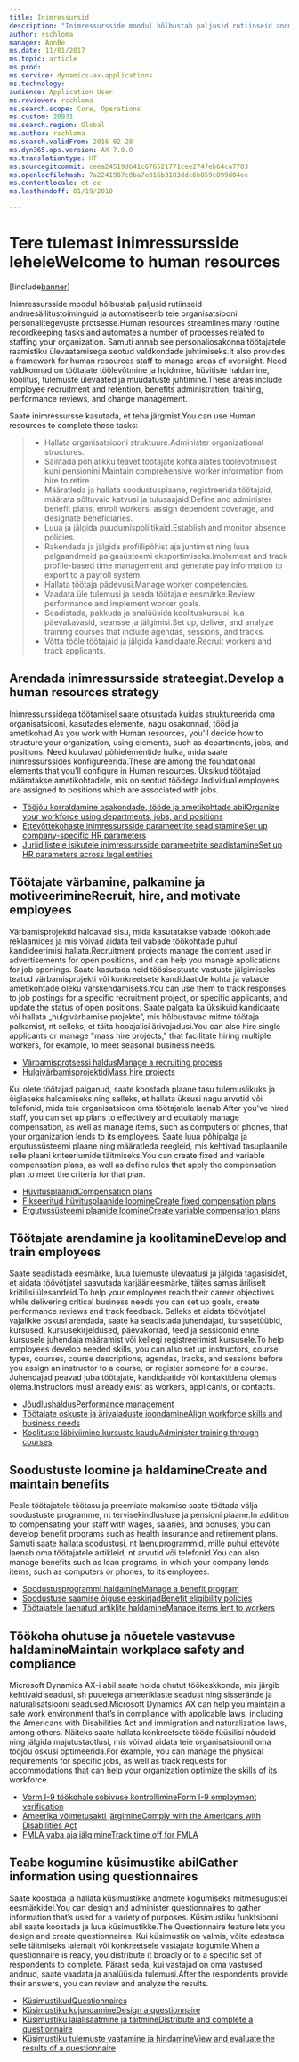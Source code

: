 ```yaml
---
title: Inimressursid
description: "Inimressursside moodul hõlbustab paljusid rutiinseid andmesäilitustoiminguid ja automatiseerib teie organisatsiooni personalitegevuste protsesse. Samuti annab see personaliosakonna töötajatele raamistiku ülevaatamisega seotud valdkondade juhtimiseks. Need valdkonnad on töötajate töölevõtmine ja hoidmine, hüvitiste haldamine, koolitus, tulemuste ülevaated ja muudatuste juhtimine."
author: rschloma
manager: AnnBe
ms.date: 11/01/2017
ms.topic: article
ms.prod: 
ms.service: dynamics-ax-applications
ms.technology: 
audience: Application User
ms.reviewer: rschloma
ms.search.scope: Core, Operations
ms.custom: 20931
ms.search.region: Global
ms.author: rschloma
ms.search.validFrom: 2016-02-28
ms.dyn365.ops.version: AX 7.0.0
ms.translationtype: HT
ms.sourcegitcommit: ceea24519d641c676521771cee274feb64ca7783
ms.openlocfilehash: 7a2241987c0ba7e016b3183ddc6b859c099d04ee
ms.contentlocale: et-ee
ms.lasthandoff: 01/19/2018

---
```


# <a name="welcome-to-human-resources"></a><span data-ttu-id="0e78c-105">Tere tulemast inimressursside lehele</span><span class="sxs-lookup"><span data-stu-id="0e78c-105">Welcome to human resources</span></span>

[!include[banner](../includes/banner.md)]

<span data-ttu-id="0e78c-106">Inimressursside moodul hõlbustab paljusid rutiinseid andmesäilitustoiminguid ja automatiseerib teie organisatsiooni personalitegevuste protsesse.</span><span class="sxs-lookup"><span data-stu-id="0e78c-106">Human resources streamlines many routine recordkeeping tasks and automates a number of processes related to staffing your organization.</span></span> <span data-ttu-id="0e78c-107">Samuti annab see personaliosakonna töötajatele raamistiku ülevaatamisega seotud valdkondade juhtimiseks.</span><span class="sxs-lookup"><span data-stu-id="0e78c-107">It also provides a framework for human resources staff to manage areas of oversight.</span></span> <span data-ttu-id="0e78c-108">Need valdkonnad on töötajate töölevõtmine ja hoidmine, hüvitiste haldamine, koolitus, tulemuste ülevaated ja muudatuste juhtimine.</span><span class="sxs-lookup"><span data-stu-id="0e78c-108">These areas include employee recruitment and retention, benefits administration, training, performance reviews, and change management.</span></span>

<span data-ttu-id="0e78c-109">Saate inimressursse kasutada, et teha järgmist.</span><span class="sxs-lookup"><span data-stu-id="0e78c-109">You can use Human resources to complete these tasks:</span></span>

> + <span data-ttu-id="0e78c-110">Hallata organisatsiooni struktuure.</span><span class="sxs-lookup"><span data-stu-id="0e78c-110">Administer organizational structures.</span></span>
> + <span data-ttu-id="0e78c-111">Säilitada põhjalikku teavet töötajate kohta alates töölevõtmisest kuni pensionini.</span><span class="sxs-lookup"><span data-stu-id="0e78c-111">Maintain comprehensive worker information from hire to retire.</span></span>
> + <span data-ttu-id="0e78c-112">Määratleda ja hallata soodustusplaane, registreerida töötajaid, määrata sõltuvaid katvusi ja tulusaajaid.</span><span class="sxs-lookup"><span data-stu-id="0e78c-112">Define and administer benefit plans, enroll workers, assign dependent coverage, and designate beneficiaries.</span></span>
> + <span data-ttu-id="0e78c-113">Luua ja jälgida puudumispoliitikaid.</span><span class="sxs-lookup"><span data-stu-id="0e78c-113">Establish and monitor absence policies.</span></span>
> + <span data-ttu-id="0e78c-114">Rakendada ja jälgida profiilipõhist aja juhtimist ning luua palgaandmeid palgasüsteemi eksportimiseks.</span><span class="sxs-lookup"><span data-stu-id="0e78c-114">Implement and track profile-based time management and generate pay information to export to a payroll system.</span></span>
> + <span data-ttu-id="0e78c-115">Hallata töötaja pädevusi.</span><span class="sxs-lookup"><span data-stu-id="0e78c-115">Manage worker competencies.</span></span>
> + <span data-ttu-id="0e78c-116">Vaadata üle tulemusi ja seada töötajale eesmärke.</span><span class="sxs-lookup"><span data-stu-id="0e78c-116">Review performance and implement worker goals.</span></span>
> + <span data-ttu-id="0e78c-117">Seadistada, pakkuda ja analüüsida koolituskursusi, k.a päevakavasid, seansse ja jälgimisi.</span><span class="sxs-lookup"><span data-stu-id="0e78c-117">Set up, deliver, and analyze training courses that include agendas, sessions, and tracks.</span></span>
> + <span data-ttu-id="0e78c-118">Võtta tööle töötajaid ja jälgida kandidaate.</span><span class="sxs-lookup"><span data-stu-id="0e78c-118">Recruit workers and track applicants.</span></span>

<a name="develop-a-human-resources-strategy"></a><span data-ttu-id="0e78c-119">Arendada inimressursside strateegiat.</span><span class="sxs-lookup"><span data-stu-id="0e78c-119">Develop a human resources strategy</span></span>
---------------------------------------------------------

<span data-ttu-id="0e78c-120">Inimressurssidega töötamisel saate otsustada kuidas struktureerida oma organisatsiooni, kasutades elemente, nagu osakonnad, tööd ja ametikohad.</span><span class="sxs-lookup"><span data-stu-id="0e78c-120">As you work with Human resources, you'll decide how to structure your organization, using elements, such as departments, jobs, and positions.</span></span> <span data-ttu-id="0e78c-121">Need kuuluvad põhielementide hulka, mida saate inimressurssides konfigureerida.</span><span class="sxs-lookup"><span data-stu-id="0e78c-121">These are among the foundational elements that you'll configure in Human resources.</span></span> <span data-ttu-id="0e78c-122">Üksikud töötajad määratakse ametikohtadele, mis on seotud töödega.</span><span class="sxs-lookup"><span data-stu-id="0e78c-122">Individual employees are assigned to positions which are associated with jobs.</span></span>

-   [<span data-ttu-id="0e78c-123">Tööjõu korraldamine osakondade, tööde ja ametikohtade abil</span><span class="sxs-lookup"><span data-stu-id="0e78c-123">Organize your workforce using departments, jobs, and positions</span></span>](../../talent/departments-jobs-positions.md)
-   [<span data-ttu-id="0e78c-124">Ettevõttekohaste inimressursside parameetrite seadistamine</span><span class="sxs-lookup"><span data-stu-id="0e78c-124">Set up company-specific HR parameters</span></span>](../../talent/set-up-company-specific-hr-parameters.md)
-   [<span data-ttu-id="0e78c-125">Juriidilistele isikutele inimressursside parameetrite seadistamine</span><span class="sxs-lookup"><span data-stu-id="0e78c-125">Set up HR parameters across legal entities</span></span>](../../talent/set-up-hr-parameters-across-legal-entities.md) 

## <a name="recruit-hire-and-motivate-employees"></a><span data-ttu-id="0e78c-126">Töötajate värbamine, palkamine ja motiveerimine</span><span class="sxs-lookup"><span data-stu-id="0e78c-126">Recruit, hire, and motivate employees</span></span>

<span data-ttu-id="0e78c-127">Värbamisprojektid haldavad sisu, mida kasutatakse vabade töökohtade reklaamides ja mis võivad aidata teil vabade töökohtade puhul kandideerimisi hallata.</span><span class="sxs-lookup"><span data-stu-id="0e78c-127">Recruitment projects manage the content used in advertisements for open positions, and can help you manage applications for job openings.</span></span> <span data-ttu-id="0e78c-128">Saate kasutada neid töösisestuste vastuste jälgimiseks teatud värbamisprojekti või konkreetsete kandidaatide kohta ja vabade ametikohtade oleku värskendamiseks.</span><span class="sxs-lookup"><span data-stu-id="0e78c-128">You can use them to track responses to job postings for a specific recruitment project, or specific applicants, and update the status of open positions.</span></span> <span data-ttu-id="0e78c-129">Saate palgata ka üksikuid kandidaate või hallata „hulgivärbamise projekte”, mis hõlbustavad mitme töötaja palkamist, nt selleks, et täita hooajalisi ärivajadusi.</span><span class="sxs-lookup"><span data-stu-id="0e78c-129">You can also hire single applicants or manage "mass hire projects," that facilitate hiring multiple workers, for example, to meet seasonal business needs.</span></span>

-   [<span data-ttu-id="0e78c-130">Värbamisprotsessi haldus</span><span class="sxs-lookup"><span data-stu-id="0e78c-130">Manage a recruiting process</span></span>](manage-recruiting-process.md)
-   [<span data-ttu-id="0e78c-131">Hulgivärbamisprojektid</span><span class="sxs-lookup"><span data-stu-id="0e78c-131">Mass hire projects</span></span>](mass-hire-projects.md) 

<span data-ttu-id="0e78c-132">Kui olete töötajad palganud, saate koostada plaane tasu tulemuslikuks ja õiglaseks haldamiseks ning selleks, et hallata üksusi nagu arvutid või telefonid, mida teie organisatsioon oma töötajatele laenab.</span><span class="sxs-lookup"><span data-stu-id="0e78c-132">After you've hired staff, you can set up plans to effectively and equitably manage compensation, as well as manage items, such as computers or phones, that your organization lends to its employees.</span></span> <span data-ttu-id="0e78c-133">Saate luua põhipalga ja ergutussüsteemi plaane ning määratleda reegleid, mis kehtivad tasuplaanile selle plaani kriteeriumide täitmiseks.</span><span class="sxs-lookup"><span data-stu-id="0e78c-133">You can create fixed and variable compensation plans, as well as define rules that apply the compensation plan to meet the criteria for that plan.</span></span>

-   [<span data-ttu-id="0e78c-134">Hüvitusplaanid</span><span class="sxs-lookup"><span data-stu-id="0e78c-134">Compensation plans</span></span>](../../talent/compensation-plans.md)
-   [<span data-ttu-id="0e78c-135">Fikseeritud hüvitusplaanide loomine</span><span class="sxs-lookup"><span data-stu-id="0e78c-135">Create fixed compensation plans</span></span>](../../talent/create-fixed-compensation-plans.md)
-   [<span data-ttu-id="0e78c-136">Ergutussüsteemi plaanide loomine</span><span class="sxs-lookup"><span data-stu-id="0e78c-136">Create variable compensation plans</span></span>](../../talent/create-variable-compensation-plans.md)

## <a name="develop-and-train-employees"></a><span data-ttu-id="0e78c-137">Töötajate arendamine ja koolitamine</span><span class="sxs-lookup"><span data-stu-id="0e78c-137">Develop and train employees</span></span>

<span data-ttu-id="0e78c-138">Saate seadistada eesmärke, luua tulemuste ülevaatusi ja jälgida tagasisidet, et aidata töövõtjatel saavutada karjäärieesmärke, täites samas äriliselt kriitilisi ülesandeid.</span><span class="sxs-lookup"><span data-stu-id="0e78c-138">To help your employees reach their career objectives while delivering critical business needs you can set up goals, create performance reviews and track feedback.</span></span> <span data-ttu-id="0e78c-139">Selleks et aidata töövõtjatel vajalikke oskusi arendada, saate ka seadistada juhendajad, kursusetüübid, kursused, kursusekirjeldused, päevakorrad, teed ja sessioonid enne kursusele juhendaja määramist või kellegi registreerimist kursusele.</span><span class="sxs-lookup"><span data-stu-id="0e78c-139">To help employees develop needed skills, you can also set up instructors, course types, courses, course descriptions, agendas, tracks, and sessions before you assign an instructor to a course, or register someone for a course.</span></span> <span data-ttu-id="0e78c-140">Juhendajad peavad juba töötajate, kandidaatide või kontaktidena olemas olema.</span><span class="sxs-lookup"><span data-stu-id="0e78c-140">Instructors must already exist as workers, applicants, or contacts.</span></span>

-   [<span data-ttu-id="0e78c-141">Jõudlushaldus</span><span class="sxs-lookup"><span data-stu-id="0e78c-141">Performance management</span></span>](../../talent/performance-management-overview.md)
-   [<span data-ttu-id="0e78c-142">Töötajate oskuste ja ärivajaduste joondamine</span><span class="sxs-lookup"><span data-stu-id="0e78c-142">Align workforce skills and business needs</span></span>](../../talent/skills.md)
-   [<span data-ttu-id="0e78c-143">Koolituste läbiviimine kursuste kaudu</span><span class="sxs-lookup"><span data-stu-id="0e78c-143">Administer training through courses</span></span>](../../talent/courses.md)

## <a name="create-and-maintain-benefits"></a><span data-ttu-id="0e78c-144">Soodustuste loomine ja haldamine</span><span class="sxs-lookup"><span data-stu-id="0e78c-144">Create and maintain benefits</span></span>

<span data-ttu-id="0e78c-145">Peale töötajatele töötasu ja preemiate maksmise saate töötada välja soodustuste programme, nt tervisekindlustuse ja pensioni plaane.</span><span class="sxs-lookup"><span data-stu-id="0e78c-145">In addition to compensating your staff with wages, salaries, and bonuses, you can develop benefit programs such as health insurance and retirement plans.</span></span> <span data-ttu-id="0e78c-146">Samuti saate hallata soodustusi, nt laenuprogrammid, mille puhul ettevõte laenab oma töötajatele artikleid, nt arvutid või telefonid.</span><span class="sxs-lookup"><span data-stu-id="0e78c-146">You can also manage benefits such as loan programs, in which your company lends items, such as computers or phones, to its employees.</span></span>

-   [<span data-ttu-id="0e78c-147">Soodustusprogrammi haldamine</span><span class="sxs-lookup"><span data-stu-id="0e78c-147">Manage a benefit program</span></span>](../../talent/manage-benefit-program.md)
-   [<span data-ttu-id="0e78c-148">Soodustuse saamise õiguse eeskirjad</span><span class="sxs-lookup"><span data-stu-id="0e78c-148">Benefit eligibility policies</span></span>](../../talent/benefit-eligibility-policies.md)
-   [<span data-ttu-id="0e78c-149">Töötajatele laenatud artiklite haldamine</span><span class="sxs-lookup"><span data-stu-id="0e78c-149">Manage items lent to workers</span></span>](../../talent/loan-items.md)

## <a name="maintain-workplace-safety-and-compliance"></a><span data-ttu-id="0e78c-150">Töökoha ohutuse ja nõuetele vastavuse haldamine</span><span class="sxs-lookup"><span data-stu-id="0e78c-150">Maintain workplace safety and compliance</span></span>

<span data-ttu-id="0e78c-151">Microsoft Dynamics AX-i abil saate hoida ohutut töökeskkonda, mis järgib kehtivaid seadusi, sh puuetega ameeriklaste seadust ning sisserände ja naturalisatsiooni seadused.</span><span class="sxs-lookup"><span data-stu-id="0e78c-151">Microsoft Dynamics AX can help you maintain a safe work environment that’s in compliance with applicable laws, including the Americans with Disabilities Act and immigration and naturalization laws, among others.</span></span> <span data-ttu-id="0e78c-152">Näiteks saate hallata konkreetsete tööde füüsilisi nõudeid ning jälgida majutustaotlusi, mis võivad aidata teie organisatsioonil oma tööjõu oskusi optimeerida.</span><span class="sxs-lookup"><span data-stu-id="0e78c-152">For example, you can manage the physical requirements for specific jobs, as well as track requests for accommodations that can help your organization optimize the skills of its workforce.</span></span>

-   [<span data-ttu-id="0e78c-153">Vorm I-9 töökohale sobivuse kontrollimine</span><span class="sxs-lookup"><span data-stu-id="0e78c-153">Form I-9 employment verification</span></span>](localizations/noam-usa-form-i-9-verification.md)
-   [<span data-ttu-id="0e78c-154">Ameerika võimetusakti järgimine</span><span class="sxs-lookup"><span data-stu-id="0e78c-154">Comply with the Americans with Disabilities Act</span></span>](localizations/noam-usa-comply-ada.md)
-   [<span data-ttu-id="0e78c-155">FMLA vaba aja jälgimine</span><span class="sxs-lookup"><span data-stu-id="0e78c-155">Track time off for FMLA</span></span>](localizations/noam-usa-track-time-for-fmla.md)

## <a name="gather-information-using-questionnaires"></a><span data-ttu-id="0e78c-156">Teabe kogumine küsimustike abil</span><span class="sxs-lookup"><span data-stu-id="0e78c-156">Gather information using questionnaires</span></span>

<span data-ttu-id="0e78c-157">Saate koostada ja hallata küsimustikke andmete kogumiseks mitmesugustel eesmärkidel.</span><span class="sxs-lookup"><span data-stu-id="0e78c-157">You can design and administer questionnaires to gather information that’s used for a variety of purposes.</span></span> <span data-ttu-id="0e78c-158">Küsimustiku funktsiooni abil saate koostada ja luua küsimustikke.</span><span class="sxs-lookup"><span data-stu-id="0e78c-158">The Questionnaire feature lets you design and create questionnaires.</span></span> <span data-ttu-id="0e78c-159">Kui küsimustik on valmis, võite edastada selle täitmiseks laiemalt või konkreetsele vastajate kogumile.</span><span class="sxs-lookup"><span data-stu-id="0e78c-159">When a questionnaire is ready, you distribute it broadly or to a specific set of respondents to complete.</span></span> <span data-ttu-id="0e78c-160">Pärast seda, kui vastajad on oma vastused andnud, saate vaadata ja analüüsida tulemusi.</span><span class="sxs-lookup"><span data-stu-id="0e78c-160">After the respondents provide their answers, you can review and analyze the results.</span></span>

-   [<span data-ttu-id="0e78c-161">Küsimustikud</span><span class="sxs-lookup"><span data-stu-id="0e78c-161">Questionnaires</span></span>](../../talent/questionnaires.md)
-   [<span data-ttu-id="0e78c-162">Küsimustiku kujundamine</span><span class="sxs-lookup"><span data-stu-id="0e78c-162">Design a questionnaire</span></span>](../../talent/design-questionnaires.md)
-   [<span data-ttu-id="0e78c-163">Küsimustiku laialisaatmine ja täitmine</span><span class="sxs-lookup"><span data-stu-id="0e78c-163">Distribute and complete a questionnaire</span></span>](../../talent/distribute-questionnaires.md)
-   [<span data-ttu-id="0e78c-164">Küsimustiku tulemuste vaatamine ja hindamine</span><span class="sxs-lookup"><span data-stu-id="0e78c-164">View and evaluate the results of a questionnaire</span></span>](../../talent/evaluate-questionnaire-results.md)



